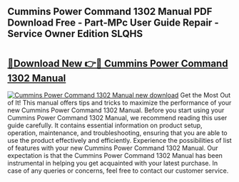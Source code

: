 ## Cummins Power Command 1302 Manual PDF Download Free - Part-MPc User Guide Repair - Service Owner Edition SLQHS

# <h2><a href="http://bc55172.oget.top/?id=Cummins+Power+Command+1302+Manual">🔗Download New 👉🔴 Cummins Power Command 1302 Manual</a></h2>

[![Cummins Power Command 1302 Manual new download](https://i.imgur.com/5g1atiW.png)](http://bc55172.oget.top/?id=Cummins+Power+Command+1302+Manual)
Get the Most Out of It! This manual offers tips and tricks to maximize the performance of your new Cummins Power Command 1302 Manual. Before you start using your Cummins Power Command 1302 Manual, we recommend reading this user guide carefully. It contains essential information on product setup, operation, maintenance, and troubleshooting, ensuring that you are able to use the product effectively and efficiently. Experience the possibilities of list of features with your new Cummins Power Command 1302 Manual. Our expectation is that the Cummins Power Command 1302 Manual has been instrumental in helping you get acquainted with your latest purchase. In case of any queries or concerns, feel free to contact our customer service.
